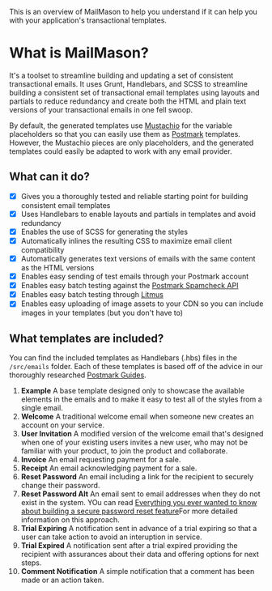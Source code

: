 This is an overview of MailMason to help you understand if it can help you with your application's transactional templates.

# What is MailMason?

It's a toolset to streamline building and updating a set of consistent transactional emails. It uses Grunt, Handlebars, and SCSS to streamline building a consistent set of transactional email templates using layouts and partials to reduce redundancy and create both the HTML and plain text versions of your transactional emails in one fell swoop.

By default, the generated templates use [Mustachio](https://github.com/wildbit/mustachio) for the variable placeholders so that you can easily use them as [Postmark](https://postmarkapp.com) templates. However, the Mustachio pieces are only placeholders, and the generated templates could easily be adapted to work with any email provider.

## What can it do?

* [X] Gives you a thoroughly tested and reliable starting point for building consistent email templates
* [X] Uses Handlebars to enable layouts and partials in templates and avoid redundancy
* [X] Enables the use of SCSS for generating the styles
* [X] Automatically inlines the resulting CSS to maximize email client compatibility
* [X] Automatically generates text versions of emails with the same content as the HTML versions
* [X] Enables easy sending of test emails through your Postmark account
* [X] Enables easy batch testing against the [Postmark Spamcheck API](http://spamcheck.postmarkapp.com)
* [X] Enables easy batch testing through [Litmus](http://litmus.com)
* [X] Enables easy uploading of image assets to your CDN so you can include images in your templates (but you don't have to)

## What templates are included?

You can find the included templates as Handlebars (.hbs) files in the `/src/emails` folder. Each of these templates is based off of the advice in our thoroughly researched [Postmark Guides](https://postmarkapp.com/guides). 

1. **Example** A base template designed only to showcase the available elements in the emails and to make it easy to test all of the styles from a single email.
1. **Welcome** A traditional welcome email when someone new creates an account on your service.
1. **User Invitation** A modified version of the welcome email that's designed when one of your existing users invites a new user, who may not be familiar with your product, to join the product and collaborate.
1. **Invoice** An email requesting payment for a sale.
1. **Receipt** An email acknowledging payment for a sale.
1. **Reset Password** An email including a link for the recipient to securely change their password.
1. **Reset Password Alt** An email sent to email addresses when they do not exist in the system. YOu can read [Everything you ever wanted to know about building a secure password reset feature](https://www.troyhunt.com/everything-you-ever-wanted-to-know/)For more detailed information on this approach.
1. **Trial Expiring** A notification sent in advance of a trial expiring so that a user can take action to avoid an interuption in service.
1. **Trial Expired** A notification sent after a trial expired providing the recipient with assurances about their data and offering options for next steps.
1. **Comment Notification** A simple notification that a comment has been made or an action taken.